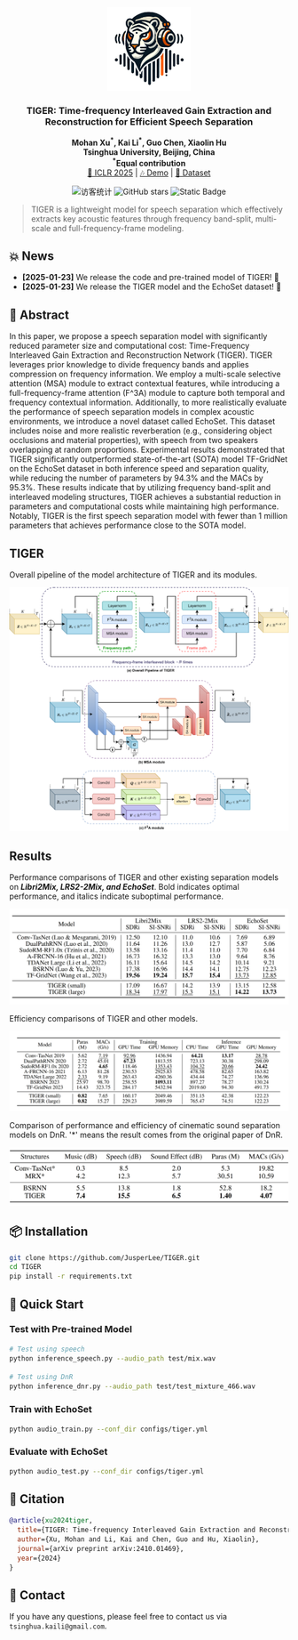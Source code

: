 <p align="center">
  <img src="assets/logo.png" alt="Logo" width="150"/>
</p>
<h3  align="center">TIGER: Time-frequency Interleaved Gain Extraction and Reconstruction for Efficient Speech Separation</h3>
<p align="center">
  <strong>Mohan Xu<sup>*</sup>, Kai Li<sup>*</sup>, Guo Chen, Xiaolin Hu</strong><br>
    <strong>Tsinghua University, Beijing, China</strong><br>
    <strong><sup>*</sup>Equal contribution</strong><br>
  <a href="https://arxiv.org/abs/2410.01469">📜 ICLR 2025</a> | <a href="https://cslikai.cn/TIGER/">🎶 Demo</a> | <a href="https://huggingface.co/datasets/JusperLee/EchoSet">🤗 Dataset</a>

<p align="center">
  <img src="https://visitor-badge.laobi.icu/badge?page_id=JusperLee.TIGER" alt="访客统计" />
  <img src="https://img.shields.io/github/stars/JusperLee/TIGER?style=social" alt="GitHub stars" />
  <img alt="Static Badge" src="https://img.shields.io/badge/license-Apache%202.0-blue.svg" />
</p>

<p align="center">

> TIGER is a lightweight model for speech separation which effectively extracts key acoustic features through frequency band-split, multi-scale and full-frequency-frame modeling.

## 💥 News

- **[2025-01-23]** We release the code and pre-trained model of TIGER! 🚀
- **[2025-01-23]** We release the TIGER model and the EchoSet dataset! 🚀

## 📜 Abstract

In this paper, we propose a speech separation model with significantly reduced parameter size and computational cost: Time-Frequency Interleaved Gain Extraction and Reconstruction Network (TIGER). TIGER leverages prior knowledge to divide frequency bands and applies compression on frequency information. We employ a multi-scale selective attention (MSA) module to extract contextual features, while introducing a full-frequency-frame attention (F^3A) module to capture both temporal and frequency contextual information. Additionally, to more realistically evaluate the performance of speech separation models in complex acoustic environments, we introduce a novel dataset called EchoSet. This dataset includes noise and more realistic reverberation (e.g., considering object occlusions and material properties), with speech from two speakers overlapping at random proportions. Experimental results demonstrated that TIGER significantly outperformed state-of-the-art (SOTA) model TF-GridNet on the EchoSet dataset in both inference speed and separation quality, while reducing the number of parameters by 94.3% and the MACs by 95.3%. These results indicate that by utilizing frequency band-split and interleaved modeling structures, TIGER achieves a substantial reduction in parameters and computational costs while maintaining high performance. Notably, TIGER is the first speech separation model with fewer than 1 million parameters that achieves performance close to the SOTA model.

## TIGER

Overall pipeline of the model architecture of TIGER and its modules.

![TIGER Model Architecture](assets/TIGER.png)

## Results

Performance comparisons of TIGER and other existing separation models on ***Libri2Mix, LRS2-2Mix, and EchoSet***. Bold indicates optimal performance, and italics indicate suboptimal performance.

![TIGER Model Architecture](assets/result.png)

Efficiency comparisons of TIGER and other models.

![TIGER Model Architecture](assets/efficiency.png)

Comparison of performance and efficiency of cinematic sound separation models on DnR. '*' means the result comes from the original paper of DnR.

![TIGER Model Architecture](assets/dnr.png)

## 📦 Installation

```bash
git clone https://github.com/JusperLee/TIGER.git
cd TIGER
pip install -r requirements.txt
```

## 🚀 Quick Start

### Test with Pre-trained Model

```bash
# Test using speech
python inference_speech.py --audio_path test/mix.wav

# Test using DnR
python inference_dnr.py --audio_path test/test_mixture_466.wav
```

### Train with EchoSet

```bash
python audio_train.py --conf_dir configs/tiger.yml
```

### Evaluate with EchoSet

```bash
python audio_test.py --conf_dir configs/tiger.yml
```

## 📖 Citation

```bibtex
@article{xu2024tiger,
  title={TIGER: Time-frequency Interleaved Gain Extraction and Reconstruction for Efficient Speech Separation},
  author={Xu, Mohan and Li, Kai and Chen, Guo and Hu, Xiaolin},
  journal={arXiv preprint arXiv:2410.01469},
  year={2024}
}
```

## 📧 Contact

If you have any questions, please feel free to contact us via `tsinghua.kaili@gmail.com`.
